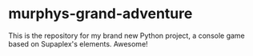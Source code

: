 # murphys-grand-adventure
This is the repository for my brand new Python project, a console game based on Supaplex's elements. Awesome!
